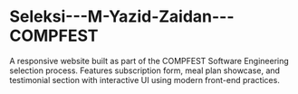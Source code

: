 # Seleksi---M-Yazid-Zaidan---COMPFEST
A responsive website built as part of the COMPFEST Software Engineering selection process. Features subscription form, meal plan showcase, and testimonial section with interactive UI using modern front-end practices.
